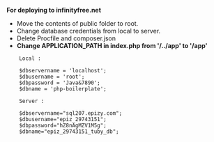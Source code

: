 **For deploying to infinityfree.net**

<ul>
<li> Move the contents of public folder to root.</li>
<li> Change database credentials from local to server.</li>
<li>Delete Procfile and composer.json</li>
<li> <b> Change APPLICATION_PATH in index.php from '/../app' to '/app'</b></li>
</ul>


```
    Local :

    $dbservername = 'localhost';
    $dbusername = 'root';
    $dbpassword = 'Java&7890';
    $dbname = 'php-boilerplate';

    Server :
        
    $dbservername="sql207.epizy.com";
    $dbusername="epiz_29743151";
    $dbpassword="hZ8nAgMZV1M5g";
    $dbname="epiz_29743151_tuby_db";
```